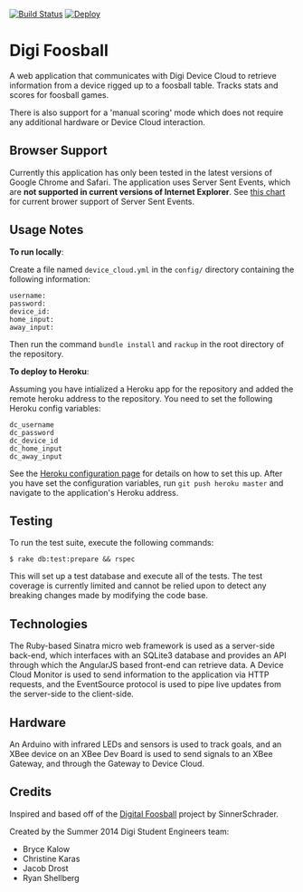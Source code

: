 [![Build Status](https://travis-ci.org/BRKalow/digifoosball.svg)](https://travis-ci.org/BRKalow/digifoosball)
[![Deploy](https://www.herokucdn.com/deploy/button.png)](https://heroku.com/deploy?template=https://github.com/BRKalow/digifoosball)

Digi Foosball
=============

A web application that communicates with Digi Device Cloud to retrieve
information from a device rigged up to a foosball table. Tracks stats and
scores for foosball games.

There is also support for a 'manual scoring' mode which does not require
any additional hardware or Device Cloud interaction.

Browser Support
---------------

Currently this application has only been tested in the latest versions of
 Google Chrome and Safari. The application uses Server Sent Events, which are
 __not supported in current versions of Internet Explorer__. See [this chart](http://caniuse.com/#feat=eventsource) for current brower support of Server Sent Events.

Usage Notes
-----------

__To run locally__:

Create a file named `device_cloud.yml` in the `config/` directory containing
the following information:

```
username:
password:
device_id:
home_input:
away_input:
```

Then run the command `bundle install` and `rackup` in the root directory of the repository.

__To deploy to Heroku__:

Assuming you have intialized a Heroku app for the repository and added the remote
heroku address to the repository. You need to set the following Heroku config variables:

```
dc_username
dc_password
dc_device_id
dc_home_input
dc_away_input
```

See the [Heroku configuration page](https://devcenter.heroku.com/articles/config-vars)
for details on how to set this up. After you have set the configuration variables,
run `git push heroku master` and navigate to the application's Heroku address.

Testing
-------

To run the test suite, execute the following commands:

```
$ rake db:test:prepare && rspec
```

This will set up a test database and execute all of the tests.
The test coverage is currently limited and cannot be relied upon to detect any
breaking changes made by modifying the code base.

Technologies
------------

The Ruby-based Sinatra micro web framework is used as a server-side back-end, 
which interfaces with an SQLite3 database and provides an API through which the
 AngularJS based front-end can retrieve data. A Device Cloud Monitor is used to
 send information to the application via HTTP requests, and the EventSource
 protocol is used to pipe live updates from the server-side to the client-side.

Hardware
--------

An Arduino with infrared LEDs and sensors is used to track goals, and an XBee
 device on an XBee Dev Board is used to send signals to an XBee Gateway,
 and through the Gateway to Device Cloud.

Credits
-------

Inspired and based off of the [Digital Foosball](https://github.com/sinnerschrader/digitalfoosball)
 project by SinnerSchrader.

Created by the Summer 2014 Digi Student Engineers team:

* Bryce Kalow
* Christine Karas
* Jacob Drost
* Ryan Shellberg
